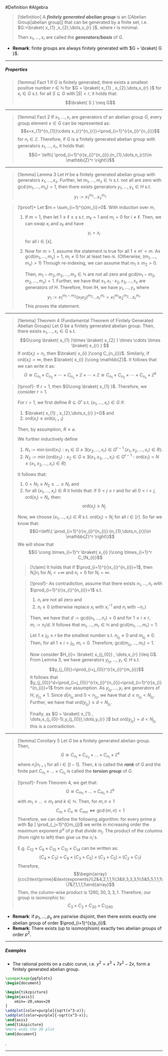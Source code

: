 #Definition #Algebra
> [!definition]
> A ***finitely generated abelian group*** is an [[Abelian Group|abelian group]] that can be generated by a finite set, i.e. $G:=\braket{ x_{1} ,x_{2},\dots,x_{r}  }$, where $r$ is minimal.
> 
> Then $x_{1},\dots,x_{r}$ are called the ***generators/basis*** of $G$.
- **Remark**: finite groups are always finitely generated with $G = \braket{ G  }$.
---
##### Properties
> [!lemma] Fact 1
> If $G$ is finitely generated, there exists a smallest positive number $r\in \mathbb{N}$ for $G = \braket{ x_{1} , x_{2},\dots,x_{r} }$ for $x_{i}\in G$ s.t.  for all $S \subseteq G$ with $\left| S \right|< r$, it holds that: $$\braket{ S  } \neq G$$
---
> [!lemma] Fact 2
> If $x_{1},\dots,x_{r}$ are generators of an abelian group $G$, every group element $x\in G$ can be represented as: $$x=x_{1}^{n_{1}}\cdots x_{r}^{n_{r}}=\prod_{i=1}^{r}x_{i}^{n_{i}}$$ for $n_{i}\in \mathbb{Z}$. Therefore, if $G$ is a finitely generated abelian group with generators $x_{1},\dots,x_{r}$, it holds that: $$G= \left\{  \prod_{i=1}^{r}x_{i}^{n_{i}}:(n_{1},\dots,n_{r})\in \mathbb{Z}^r  \right\}$$
---
> [!lemma] Lemma 3
> Let $H$ be a finitely generated abelian group with generators $x_{1},\dots,x_{s}$. Further, let $m_{1},\dots,m_{s}\in \mathbb{N}$ s.t. not all are zero with $\gcd(m_{1},\dots,m_{s})=1$, then there exists generators $y_{1},\dots,y_{s}\in H$ s.t. $$y_{1}:= x_{1}^{m_{1}}\dots x_{s}^{m_{s}}$$

> [!proof]+
> Let $m:= \sum_{i=1}^{s}m_{i}>0$. With induction over $m$,
> 1. If $m=1$, then let $1\leq \ell\leq s$ s.t. $m_{\ell}=1$ and $m_{i}=0$ for $i \neq \ell$. Then, we can swap $x_{i}$ and $x_{\ell}$ and have $$y_{i}=x_{i}$$ for all $i\in[s]$.
> 2. Now for $m> 1$, assume the statement is true for all $1 \leq m' < m$. As $\text{gcd}(m_{1},\dots,m_{s})=1$, $m_{i} \neq 0$ for at least two $i$s. (Otherwise, $(m_{1},\dots,m_{s})>1$) Through re-indexing, we can assume that $m_{1} \geq m_{2} > 0$.
>    
>    Then, $m_{1}-m_{2},m_{2},\dots,m_{s}\in \mathbb{N}$ are not all zero and $\text{gcd}(m_{1}-m_{2},m_{2},\dots,m_{s})=1$. Further, we have that $x_{1},x_{1}\cdot x_{2},x_{3},\dots,x_{s}$ are generators of $H$. Therefore, from IH, we have $y_{1},\dots,y_{s}$ where $$y_{1}:= x_{1}^{m_{1}-m_{2}}(x_{1}x_{2})^{m_{2}}\dots x_{r}^{m_{r}}=x_{1}^{m_{1}}x_{2}^{m_{2}}\dots x_{r}^{m_{r}}$$This proves the statement.
---
> [!lemma] Theorem 4 (Fundamental Theorem of Finitely Generated Abelian Groups)
> Let $G$ be a finitely generated abelian group. Then, there exists $x_{1},\dots,x_{r}\in G$ s.t. $$G\cong \braket{ x_{1}  }\times \braket{ x_{2}  } \times \cdots \times \braket{ x_{r}  }  $$If $\text{ord}(x_{i})=n_{i}$, then $\braket{ x_{i}  }\cong C_{n_{i}}$. Similarly, if $\text{ord}(x_{i})=\infty$, then $\braket{ x_{i}  }\cong \mathbb{Z}$. It follows that we can write it as:$$G\cong C_{n_{1}}\times C_{n_{2}}\times \cdots \times  C_{n_{s}} \times \mathbb{Z} \times \cdots \times\mathbb{Z} \cong C_{n_{1}}\times C_{n_{2}}\times \cdots \times  C_{n_{s}} \times \mathbb{Z}^k$$

> [!proof]-
> If $r=1$, then $G\cong \braket{ x_{1}   }$. Therefore, we consider $r>1$. 
> 
> For $r>1$, we first define $R\subseteq G^r$ s.t. $(x_{1},\dots,x_{r})\in G$ if:
> 1. $\braket{ x_{1} , x_{2},\dots,x_{r} }=G$ and
> 2. $\text{ord}(x_{i})\leq \text{ord}(x_{i+1})$
> 
> Then, by assumption, $R\ne \varnothing$. 
> 
> We further inductively define 
> 1. $N_{1}:=\min \{ \text{ord}(x_{1}): x_{1}\in G \land \exists(x_{2},\dots,x_{r})\in G^{r-1}.(x_{1},x_{2},\dots,x_{r})\in R \}$.
> 2. $N_{2}:=\min \{ \text{ord}(x_{2}) : x_{2}\in G \land \exists(x_{1},x_{3},\dots,x_{r})\in  G^{r-1}:\text{ord}(x_{1})=N\land(x_{1},x_{2},\dots,x_{r})\in R\}$
> 
> It follows that:
> 1. $0 < N_{1}\leq N_{2}\leq \dots\leq N_{r}$ and 
> 2. for all $(x_{1},\dots,x_{r})\in R$ it holds that: if $0 < j \leq r$ and for all $0<i <j$, $\text{ord}(x_{i})=N_{i}$, then: $$\text{ord}(x_{j})\geq N_{j}$$ 
> 
> Now, we choose $(x_{1},\dots,x_{r})\in R$ s.t. $\text{ord}(x_{i})=N_{i}$ for all $i\in[r]$. So far we know that: $$G=\left\{  \prod_{i=1}^{r}x_{i}^{n_{i}}:(n_{1},\dots,n_{r})\in \mathbb{Z}^r  \right\}$$We will show that $$G \cong \times_{i=1}^r \braket{ x_{i}  }\cong \times_{i=1}^r C_{N_{i}}$$ 
> > [!claim]
> > It holds that if $\prod_{i=1}^{r}x_{i}^{n_{i}}=1$, then $N_{i}|n_{i}$ for $N_{i}<+\infty$ and $n_{i}=0$ for $N_{i}=\infty$.
> 
> > [!proof]-
> > As contradiction, assume that there exists $n_{1},\dots,n_{r}$ with $\prod_{i=1}^{r}x_{i}^{n_{i}}=1$ s.t. 
> > 1. $n_{i}$ are not all zero and
> > 2. $n_{i}\geq 0$ (otherwise replace $x_{i}$ with $x_{i}^{-1}$ and $n_{i}$ with $-n_{i}$.)
>  > 
>  > Then, we have that $d:=\text{gcd}(n_{1},\dots,n_{r})>0$ and for $1 \leq i \leq r$, $m_{i}:=n_{i} /d$. It follows that $m_{1},\dots,m_{r}\in \mathbb{N}$ and $\text{gcd}(m_{1},\dots,m_{r})=1$. 
>  > 
>  > Let $1 \leq j_{0}\leq r$ be the smallest number s.t. $n_{j_{0}}\neq0$ and $m_{j_{0}}\neq 0$. Then, for all $1 \leq i < j_{0}$, $m_{i}=0$. Therefore, $\text{gcd}(m_{j_{0}},\dots,m_{r})=1$.
>  > 
>  > Now consider $H_{i}= \braket{ x_{j_{0}} , \dots,x_{r} }\leq G$. From Lemma 3, we have generators $y_{j_{0}},\dots,y_{r}\in H$ s.t. $$y_{j_{0}}=\prod_{i=j_{0}}^{r}x_{i}^{m_{i}}$$
>  > It follows that $y_{j_{0}}^d=\prod_{i=j_{0}}^{r}x_{i}^{n_{i}}=\prod_{i=1}^{r}x_{i}^{n_{i}}=1$ from our assumption. As $y_{j_{0}},\dots,y_{r}$ are generators of $H$, $y_{j_{0}}\neq 1$. Since $d | n_{j_{0}}$ and $0 <n_{j_{0}}$, we have that $d \leq n_{j_{0}}< N_{j_{0}}$. Further, we have that $\text{ord}(y_{j_{0}}) \le d<N_{j_{0}}$.
>  > 
>  > Finally, as $G = \braket{ x_{1} , \dots,x_{j_{0}-1},y_{j_{0}},\dots,y_{r} }$ but $\text{ord}(y_{j_{0}})=d<N_{j_{0}}$ this is a contradiction.
---
> [!lemma] Corollary 5
> Let $G$ be a finitely generated abelian group. Then, $$G \cong C_{n_{1}}\times C_{n_{2}}\times\dots \times C_{n_{t}}\times \mathbb{Z}^k$$where $n_{i} |n_{i+1}$ for all $i\in[t-1]$. Then, $k$ is called the ***rank*** of $G$ and the finite part $C_{n_{1}}\times \dots \times C_{n_{t}}$ is called the ***torsion group*** of $G$.

>[!proof]-
> From Theorem 4, we get that: $$G\cong C_{m_{1}}\times\dots \times C_{m_{t}}\times \mathbb{Z}^k$$ with $m_{1}\leq\dots \leq m_{t}$ and $k\in \mathbb{N}$. Then, for $m,n \geq 1$$$C_{m}\times C_{n}\cong C_{mn} \iff \gcd(m,n)=1$$
> Therefore, we can define the following algorithm: for every prime $p$ with $p | \prod_{_j=1}^{t}m_{j}$ we write in increasing order the maximum exponent $p^a$ of $p$ that divide $m_{j}$. The product of the columns (from right to left) then give us the $n_{i}$'s.
> 
> E.g. $C_{12}\times C_{9}\times C_{15}\times C_{15}\times C_{14}$ can be written as: $$(C_{4}\times C_{3})\times C_{9}\times(C_{3}\times C_{5})\times(C_{3}\times C_{5})\times(C_{2}\times C_{7})$$ Therefore,
> $$\begin{array}{ccc}\text{prime}&\text{exponents}\\2&4,2,1,1,1\\3&9,3,3,3,1\\5&5,5,1,1,1\\7&7,1,1,1,1\end{array}$$Then, the column-wise product is $1260,30,3,3,1$. Therefore, our group is isomorphic to: $$C_{3}\times C_{3}\times C_{30}\times C_{1260}$$

- **Remark**: if $p_{1},\dots,p_{s}$ are pairwise disjoint, then there exists exactly one abelian group of order $\prod_{i=1}^{s}p_{i}$.
- **Remark**: There exists (up to isomorphism) exactly two abelian groups of order $p^{2}$.
---
##### Examples
- The rational points on a cubic curve, i.e. $y^{2}=x^{3}+7x^{2}-2x$, form a finitely generated abelian group.

```tikz
\usepackage{pgfplots}
\begin{document}

\begin{tikzpicture}
\begin{axis}[
	xmin=-20,xmax=20
]
\addplot[color=purple]{sqrt(x^3-x)};
\addplot[color=purple]{-sqrt(x^3-x)};
\end{axis}
\end{tikzpicture}
%Here ends the 2D plot
\end{document}
```
.

---